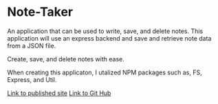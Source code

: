 # Note-Taker
 An application that can be used to write, save, and delete notes. This application will use an express backend and save and retrieve note data from a JSON file.

 Create, save, and delete notes with ease.

 When creating this applicaton, I utalized NPM packages such as, FS, Express, and Util. 


[Link to published site](https://github.com/Lbm2439/Note-Taker.git)
[Link to Git Hub](https://lbm2439.github.io/Note-Taker/)

